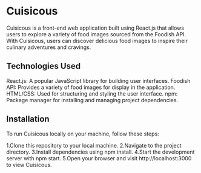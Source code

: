 # Cuisicous

Cuisicous is a front-end web application built using React.js that allows users to explore a variety of food images sourced from the Foodish API. With Cuisicous, users can discover delicious food images to inspire their culinary adventures and cravings.

## Technologies Used
React.js: A popular JavaScript library for building user interfaces.
Foodish API: Provides a variety of food images for display in the application.
HTML/CSS: Used for structuring and styling the user interface.
npm: Package manager for installing and managing project dependencies.

## Installation
To run Cuisicous locally on your machine, follow these steps:

1.Clone this repository to your local machine.
2.Navigate to the project directory.
3.Install dependencies using npm install.
4.Start the development server with npm start.
5.Open your browser and visit http://localhost:3000 to view Cuisicous.
